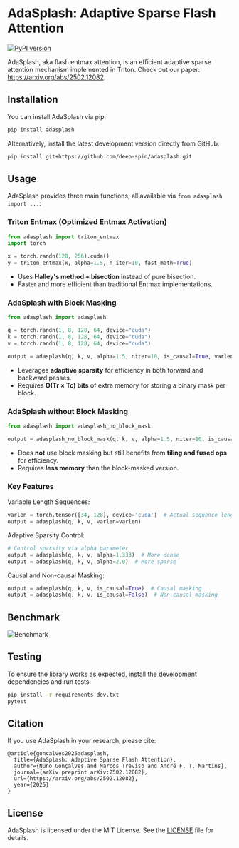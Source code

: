 # AdaSplash: Adaptive Sparse Flash Attention

[![PyPI version](https://badge.fury.io/py/adasplash.svg)](https://badge.fury.io/py/adasplash)

AdaSplash, aka flash entmax attention, is an efficient adaptive sparse attention mechanism implemented in Triton.
Check out our paper: https://arxiv.org/abs/2502.12082.

## Installation

You can install AdaSplash via pip:

```bash
pip install adasplash
```

Alternatively, install the latest development version directly from GitHub:

```bash
pip install git+https://github.com/deep-spin/adasplash.git
```

## Usage

AdaSplash provides three main functions, all available via `from adasplash import ...`:

### **Triton Entmax** (Optimized Entmax Activation)
```python
from adasplash import triton_entmax
import torch

x = torch.randn(128, 256).cuda()
y = triton_entmax(x, alpha=1.5, n_iter=10, fast_math=True)
```
- Uses **Halley's method + bisection** instead of pure bisection.
- Faster and more efficient than traditional Entmax implementations.

### **AdaSplash with Block Masking**
```python
from adasplash import adasplash

q = torch.randn(1, 8, 128, 64, device="cuda")
k = torch.randn(1, 8, 128, 64, device="cuda")
v = torch.randn(1, 8, 128, 64, device="cuda")

output = adasplash(q, k, v, alpha=1.5, niter=10, is_causal=True, varlen=None)
```
- Leverages **adaptive sparsity** for efficiency in both forward and backward passes.
- Requires **O(Tr × Tc) bits** of extra memory for storing a binary mask per block.

### **AdaSplash without Block Masking**
```python
from adasplash import adasplash_no_block_mask

output = adasplash_no_block_mask(q, k, v, alpha=1.5, niter=10, is_causal=True, varlen=None)
```
- Does **not** use block masking but still benefits from **tiling and fused ops** for efficiency.
- Requires **less memory** than the block-masked version.

### Key Features

Variable Length Sequences:
```python
varlen = torch.tensor([34, 128], device='cuda')  # Actual sequence lengths
output = adasplash(q, k, v, varlen=varlen)
```

Adaptive Sparsity Control:
```python
# Control sparsity via alpha parameter
output = adasplash(q, k, v, alpha=1.333)  # More dense
output = adasplash(q, k, v, alpha=2.0)  # More sparse
```

Causal and Non-causal Masking:
```python
output = adasplash(q, k, v, is_causal=True)  # Causal masking
output = adasplash(q, k, v, is_causal=False)  # Non-causal masking
```

## Benchmark

![Benchmark](benchmark.png)



## Testing
To ensure the library works as expected, install the development dependencies and run tests:

```bash
pip install -r requirements-dev.txt
pytest
```

## Citation
If you use AdaSplash in your research, please cite:

```
@article{goncalves2025adasplash,
  title={AdaSplash: Adaptive Sparse Flash Attention},
  author={Nuno Gonçalves and Marcos Treviso and André F. T. Martins},
  journal={arXiv preprint arXiv:2502.12082},
  url={https://arxiv.org/abs/2502.12082},
  year={2025}
}
```

## License
AdaSplash is licensed under the MIT License. See the [LICENSE](LICENSE) file for details.

